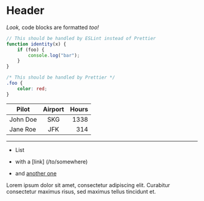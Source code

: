 # Header

_Look,_ code blocks are formatted _too!_

```js
// This should be handled by ESLint instead of Prettier
function identity(x) {
	if (foo) {
		console.log("bar");
	}
}
```

```css
/* This should be handled by Prettier */
.foo {
	color: red;
}
```

| Pilot    | Airport | Hours |
| -------- | :-----: | ----: |
| John Doe |   SKG   |  1338 |
| Jane Roe |   JFK   |   314 |

---

- List
- with a [link] (/to/somewhere)
- and [another one]

  [another one]: http://example.com "Example title"

Lorem ipsum dolor sit amet, consectetur adipiscing elit.
Curabitur consectetur maximus risus, sed maximus tellus tincidunt et.
